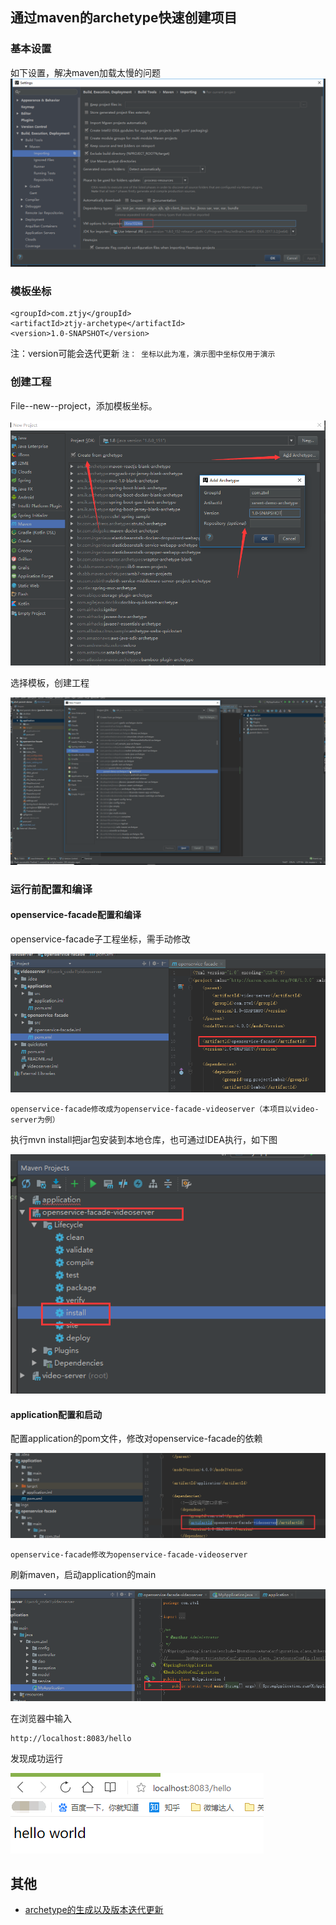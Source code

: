 ## 通过maven的archetype快速创建项目
### 基本设置
如下设置，解决maven加载太慢的问题
![](index_files/01bc9db5-fc83-4cf8-b015-0d2344e30d30.png)

### 模板坐标

```
<groupId>com.ztjy</groupId>
<artifactId>ztjy-archetype</artifactId>
<version>1.0-SNAPSHOT</version>
```
注：version可能会迭代更新
`注： 坐标以此为准，演示图中坐标仅用于演示`

### 创建工程
File--new--project，添加模板坐标。


![](index_files/bde9c907-a48e-49b2-bc97-e791f7a7e94b.png)

选择模板，创建工程

![](index_files/create_by_ar.gif)


### 运行前配置和编译
#### openservice-facade配置和编译
openservice-facade子工程坐标，需手动修改

![](index_files/2af62bc8-f65c-4137-bb42-73f337d21682.png)

```
openservice-facade修改成为openservice-facade-videoserver（本项目以video-server为例）
```
执行mvn install把jar包安装到本地仓库，也可通过IDEA执行，如下图

![](index_files/2fc96a3e-0a9e-45e4-9594-eeee304deef1.png)

#### application配置和启动
配置application的pom文件，修改对openservice-facade的依赖

![](index_files/e1771a6a-d7ef-4fcb-a5f9-afa9c958d812.png)

```
openservice-facade修改为openservice-facade-videoserver
```

刷新maven，启动application的main

![](index_files/b495d52d-2093-4531-8133-a8e7cdca185b.png)

在浏览器中输入
```
http://localhost:8083/hello
```
发现成功运行

![](index_files/5c4dabb2-3890-4a6b-9ed3-362b553f8c14.png)

## 其他
* <a href='generate_using_archetype.md'>archetype的生成以及版本迭代更新</a><br>






